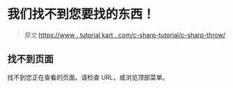 # 我们找不到您要找的东西！

> 原文:[https://www . tutorial kart . com/c-sharp-tutorial/c-sharp-throw/](https://www.tutorialkart.com/c-sharp-tutorial/c-sharp-throw/)

## 找不到页面

找不到您正在查看的页面。请检查 URL，或浏览顶部菜单。